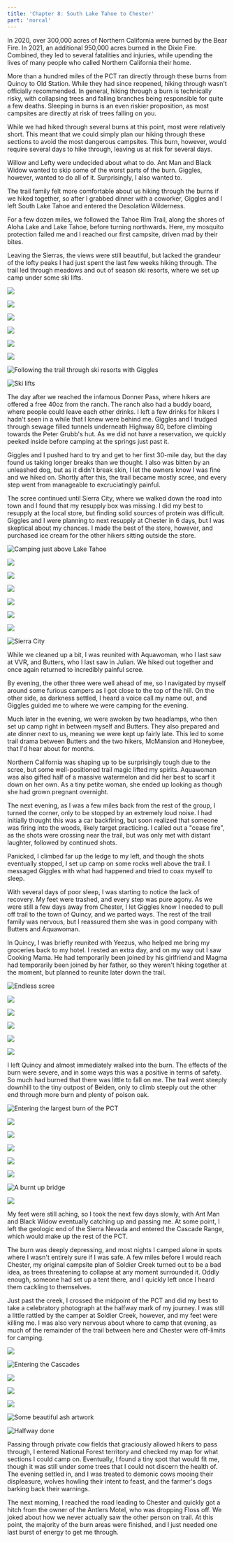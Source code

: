 ```yaml
---
title: 'Chapter 8: South Lake Tahoe to Chester'
part: 'norcal'
---
```


<script lang="ts">
import Images from '$lib/components/Images.svelte';
</script>

In 2020, over 300,000 acres of Northern California were burned by the Bear Fire. In 2021, an additional 950,000 acres
burned in the Dixie Fire. Combined, they led to several fatalities and injuries, while upending the lives of many people
who called Northern California their home.

More than a hundred miles of the PCT ran directly through these burns from Quincy to Old Station. While they had since
reopened, hiking through wasn't officially recommended. In general, hiking through a burn is technically risky, with
collapsing trees and falling branches being responsible for quite a few deaths. Sleeping in burns is an even riskier
proposition, as most campsites are directly at risk of trees falling on you.

While we had hiked through several burns at this point, most were relatively short. This meant that we could simply plan
our hiking through these sections to avoid the most dangerous campsites. This burn, however, would require several days
to hike through, leaving us at risk for several days.

Willow and Lefty were undecided about what to do. Ant Man and Black Widow wanted to skip some of the worst parts of the
burn. Giggles, however, wanted to do all of it. Surprisingly, I also wanted to.

The trail family felt more comfortable about us hiking through the
burns if we hiked together, so after I grabbed dinner with a coworker, Giggles and I left South Lake Tahoe and entered
the Desolation Wilderness.

For a few dozen miles, we followed the Tahoe Rim Trail, along the shores of Aloha Lake and Lake Tahoe, before turning
northwards. Here, my mosquito protection failed me and I reached our first campsite, driven mad by their bites.

Leaving the Sierras, the views were still beautiful, but lacked the grandeur of the lofty peaks I had just spent the
last few weeks hiking through. The trail led through meadows and out of season ski resorts, where we set up camp under
some ski lifts.

![](https://cdn.jeeveshikedthepct.com/images/de38ad66-fedc-4b7f-1807-5b29fc22ca00.jpeg)

![](https://cdn.jeeveshikedthepct.com/images/d5e028c1-892a-4698-0c2f-f41dba545c00.jpeg)

![](https://cdn.jeeveshikedthepct.com/images/0c2ba0a4-5712-4770-1be6-30a6ce9cba00.jpeg)

![](https://cdn.jeeveshikedthepct.com/images/594f423c-ac37-4351-5df4-8b04e509d900.jpeg)

![](https://cdn.jeeveshikedthepct.com/images/cbb721ca-e621-4a53-ed79-47d9b83e2c00.jpeg)

![](https://cdn.jeeveshikedthepct.com/images/515fc7de-d69c-4488-5918-64783c722d00.jpeg)

![Following the trail through ski resorts with Giggles](https://cdn.jeeveshikedthepct.com/images/899e11d0-ecf4-4b4e-6708-f41fa0a94000.jpeg)

![Ski lifts](https://cdn.jeeveshikedthepct.com/images/77ec8366-3acd-4bc9-9806-17d03ab66300.jpeg)

The day after we reached the infamous Donner Pass, where hikers are offered a free 40oz from the ranch. The ranch also
had a buddy board, where people could leave each other drinks. I left a few drinks for hikers I hadn't seen in a while
that I knew were behind me. Giggles and I trudged through sewage filled tunnels underneath Highway 80, before climbing
towards the Peter Grubb's hut. As we did not have a reservation, we quickly peeked inside before camping at the springs
just past it.

Giggles and I pushed hard to try and get to her first 30-mile day, but the day found us taking longer breaks than we
thought. I also was bitten by an unleashed dog, but as it didn't break skin, I let the owners know I was fine and we
hiked on. Shortly after this, the trail became mostly scree, and every step went from manageable to excruciatingly
painful.

The scree continued until Sierra City, where we walked down the road into town and I found that my resupply box was
missing. I did my best to resupply at the local store, but finding solid sources of protein was difficult. Giggles and I
were planning to next resupply at Chester in 6 days, but I was skeptical about my chances. I made the best of the store,
however, and purchased ice cream for the other hikers sitting outside the store.

![Camping just above Lake Tahoe](https://cdn.jeeveshikedthepct.com/images/1440b4a5-ba50-4d1d-3399-6d7e999ab500.jpeg)

![](https://cdn.jeeveshikedthepct.com/images/33d620e3-4d24-4c81-dff1-251942df8b00.jpeg)

![](https://cdn.jeeveshikedthepct.com/images/787dcf9d-c954-4d7e-0a20-cc2422928300.jpeg)

![](https://cdn.jeeveshikedthepct.com/images/4b0098b3-c56d-4d7b-0a2d-83e4ee76c500.jpeg)

![](https://cdn.jeeveshikedthepct.com/images/f5c0e152-bd6b-400a-747d-1e1b890bcc00.jpeg)

![](https://cdn.jeeveshikedthepct.com/images/aaae1f06-c081-4fb0-c5ef-c5140cb83100.jpeg)

![](https://cdn.jeeveshikedthepct.com/images/c8fbe4ae-29fb-41d8-ef95-a16b2c2ff200.jpeg)

![Sierra City](https://cdn.jeeveshikedthepct.com/images/51e82eda-29d2-490e-b611-13b30a999800.jpeg)

While we cleaned up a bit, I was reunited with Aquawoman, who I last saw at VVR, and Butters, who I last saw in Julian.
We hiked out together and once again returned to incredibly painful scree.

By evening, the other three were well ahead of me, so I navigated by myself around some furious campers as I got close
to the top of the hill. On the other side, as darkness settled, I heard a voice call my name out, and Giggles guided me
to where we were camping for the evening.

Much later in the evening, we were awoken by two headlamps, who then set up camp right in between myself and Butters.
They also prepared and ate dinner next to us, meaning we were kept up fairly late. This led to some trail drama between
Butters and the two hikers, McMansion and Honeybee, that I'd hear about for months.

Northern California was shaping up to be surprisingly tough due to the scree, but some well-positioned trail magic
lifted my spirits. Aquawoman was also gifted half of a massive watermelon and did her best to scarf it down on her own.
As a tiny petite woman, she ended up looking as though she had grown pregnant overnight.

The next evening, as I was a few miles back from the rest of the group, I turned the corner, only to be stopped by an
extremely loud noise. I had initially thought this was a car backfiring, but soon realized that someone was firing into
the woods, likely target practicing. I called out a "cease fire", as the shots were crossing near the trail, but was
only met with distant laughter, followed by continued shots.

Panicked, I climbed far up the ledge to my left, and though the shots eventually stopped, I set up camp on some rocks
well above the trail. I messaged Giggles with what had happened and tried to coax myself to sleep.

With several days of poor sleep, I was starting to notice the lack of recovery. My feet were trashed, and every step was
pure agony. As we were still a few days away from Chester, I let Giggles know I needed to pull off trail to the town of
Quincy, and we parted ways. The rest of the trail family was nervous, but I reassured them she was in good company with
Butters and Aquawoman.

In Quincy, I was briefly reunited with Yeezus, who helped me bring my groceries back to my hotel. I rested an extra day,
and on my way out I saw Cooking Mama. He had temporarily been joined by his girlfriend and Magma had temporarily been
joined by her father, so they weren't hiking together at the moment, but planned to reunite later down the trail.

![Endless scree](https://cdn.jeeveshikedthepct.com/images/0c01523e-594f-46ce-fcb8-8441876c7f00.jpeg)

![](https://cdn.jeeveshikedthepct.com/images/fd7d03d7-74b0-4fa1-59d7-dd40b095b000.jpeg)

![](https://cdn.jeeveshikedthepct.com/images/658bf072-9ccf-4baf-cd36-9615da930100.jpeg)

![](https://cdn.jeeveshikedthepct.com/images/0bd56e6c-7da6-4594-8b70-7e10905ed400.jpeg)

![](https://cdn.jeeveshikedthepct.com/images/73ef9fbf-e6e5-4ab0-3722-1e9b5ec5d100.jpeg)

![](https://cdn.jeeveshikedthepct.com/images/54a4033f-f41c-46a3-302d-f1745e513b00.jpeg)

I left Quincy and almost immediately walked into the burn. The effects of the burn were severe, and in some ways this
was a positive in terms of safety. So much had burned that there was little to fall on me. The trail went steeply
downhill to the tiny outpost of Belden, only to climb steeply out the other end through more burn and plenty of poison
oak.

![Entering the largest burn of the PCT](https://cdn.jeeveshikedthepct.com/images/e283cf2c-8e2a-499f-b5e1-064234a32e00.jpeg)

![](https://cdn.jeeveshikedthepct.com/images/6ce34000-f976-4fe7-9f70-f32cf0023500.jpeg)

![](https://cdn.jeeveshikedthepct.com/images/189ada95-e2fb-42f4-7e54-1bc1e5bb7300.jpeg)

![](https://cdn.jeeveshikedthepct.com/images/cb2dfdf7-fdc5-4a5e-ddba-02141678a200.jpeg)

![](https://cdn.jeeveshikedthepct.com/images/9ec2c057-cce7-48b6-0a3c-fdac58ebdc00.jpeg)

![](https://cdn.jeeveshikedthepct.com/images/77a154ec-8286-4d14-6f50-dd712a801c00.jpeg)

![A burnt up bridge](https://cdn.jeeveshikedthepct.com/images/2e3630e6-5b39-4b3a-7c1b-74aa3eaafa00.jpeg)

![](https://cdn.jeeveshikedthepct.com/images/8a735a31-59ee-4d79-d105-98a186477900.jpeg)

My feet were still aching, so I took the next few days slowly, with Ant Man and Black Widow eventually catching up and
passing me. At some point, I left the geologic end of the Sierra Nevada and entered the Cascade Range, which would make
up the rest of the PCT.

The burn was deeply depressing, and most nights I camped alone in spots where I wasn't entirely sure if I was safe. A
few miles before I would reach Chester, my original campsite plan of Soldier Creek turned out to be a bad idea, as trees
threatening to collapse at any moment surrounded it. Oddly enough, someone had set up a tent there, and I quickly left
once I heard them cackling to themselves.

Just past the creek, I crossed the midpoint of the PCT and did my best to take a celebratory photograph at the halfway
mark of my journey. I was still a little rattled by the camper at Soldier Creek, however, and my feet were killing me. I
was also very nervous about where to camp that evening, as much of the remainder of the trail between here and Chester
were off-limits for camping.

![](https://cdn.jeeveshikedthepct.com/images/5a6dd4c5-4859-4b64-a58f-375a80491200.jpeg)

![Entering the Cascades](https://cdn.jeeveshikedthepct.com/images/72e2f76f-f3a3-4be0-e720-841e2eedc600.jpeg)

![](https://cdn.jeeveshikedthepct.com/images/b751cf39-026d-4524-4d23-334f9b8e5900.jpeg)

![](https://cdn.jeeveshikedthepct.com/images/e0dad785-fd15-4e7f-149e-1bfc3a333400.jpeg)

![](https://cdn.jeeveshikedthepct.com/images/b37996b1-dfeb-4141-9fa7-e8d6ba7d5700.jpeg)

![Some beautiful ash artwork](https://cdn.jeeveshikedthepct.com/images/a5cc4386-9a0e-4685-e8c1-9595e47aaa00.jpeg)

![Halfway done](https://cdn.jeeveshikedthepct.com/images/2a9df621-7c78-4a41-e1d4-1a76b51bb000.jpeg)

Passing through private cow fields that graciously allowed hikers to pass through, I entered National Forest territory
and checked my map for what sections I could camp on. Eventually, I found a tiny spot that would fit me, though it was
still under some trees that I could not discern the health of. The evening settled in, and I was treated to demonic cows
mooing their displeasure, wolves howling their intent to feast, and the farmer's dogs barking back their warnings.

The next morning, I reached the road leading to Chester and quickly got a hitch from the owner of the Antlers Motel, who
was dropping Floss off. We joked about how we never actually saw the other person on trail. At this point, the majority
of the burn areas were finished, and I just needed one last burst of energy to get me through.
